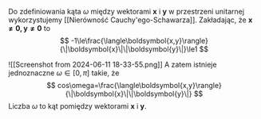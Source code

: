 Do zdefiniowania kąta $\omega$ między wektorami $\boldsymbol{x}$ i $\boldsymbol{y}$ w przestrzeni unitarnej wykorzystujemy [[Nierówność Cauchy'ego-Schawarza]]. Zakładając, że $\boldsymbol{x\neq0, y\neq0}$ to 
$$
-1\le\frac{\langle\boldsymbol{x,y}\rangle}{\|\boldsymbol{x}\|\|\boldsymbol{y}\|}\le1
$$

![[Screenshot from 2024-06-11 18-33-55.png]]
A zatem istnieje jednoznaczne $\omega \in [0,\pi]$ takie, że
$$
cos\omega=\frac{\langle\boldsymbol{x,y}\rangle}{\|\boldsymbol{x}\|\|\boldsymbol{y}\|}
$$
Liczba $\omega$ to kąt pomiędzy wektorami $\boldsymbol{x}$ i $\boldsymbol{y}$. 